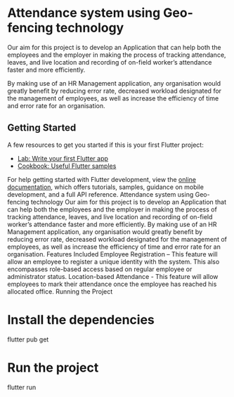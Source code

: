 # Attendance system using Geo-fencing technology
Our aim for this project is to develop an Application that can help both the employees and the employer in making the process of tracking attendance, leaves, and live location and recording of on-field worker’s attendance faster and more efficiently.

By making use of an HR Management application, any organisation would greatly benefit by reducing error rate, decreased workload designated for the management of employees, as well as increase the efficiency of time and error rate for an organisation.


## Getting Started



A few resources to get you started if this is your first Flutter project:

- [Lab: Write your first Flutter app](https://docs.flutter.dev/get-started/codelab)
- [Cookbook: Useful Flutter samples](https://docs.flutter.dev/cookbook)

For help getting started with Flutter development, view the
[online documentation](https://docs.flutter.dev/), which offers tutorials,
samples, guidance on mobile development, and a full API reference.
Attendance system using Geo-fencing technology
Our aim for this project is to develop an Application that can help both the employees and the employer in making the process of tracking attendance, leaves, and live location and recording of on-field worker’s attendance faster and more efficiently.
By making use of an HR Management application, any organisation would greatly benefit by reducing error rate, decreased workload designated for the management of employees, as well as increase the efficiency of time and error rate for an organisation.
Features Included
Employee Registration – This feature will allow an employee to register a unique identity with the system. This also encompasses role-based access based on regular employee or administrator status.
Location-based Attendance - This feature will allow employees to mark their attendance once the employee has reached his allocated office.
Running the Project
# Install the dependencies
flutter pub get

# Run the project
flutter run
